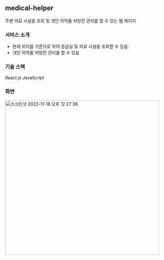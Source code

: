 ## medical-helper ##

주변 의료 시설을 조회 및 개인 의약품 처방전 관리를 할 수 있는 웹 페이지

### 서비스 소개 ###
- 현재 위치를 기준으로 하여 응급실 및 의료 시설을 조회할 수 있음
- 개인 의약품 처방전 관리를 할 수 있음

### 기술 스택 ###
React.js
JavaScript

### 화면 ###
<img width="500" alt="스크린샷 2022-11-18 오후 12 27 36" src="https://user-images.githubusercontent.com/31677736/202610133-91c8ac04-82ba-451a-86be-bf8e1ad74c0f.png">
